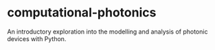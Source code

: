 # computational-photonics
An introductory exploration into the modelling and analysis of photonic devices with Python.
